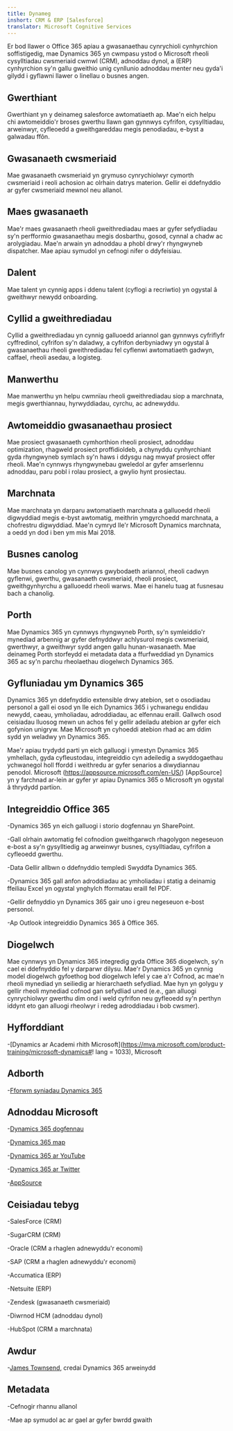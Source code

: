 ```yaml
---
title: Dynameg
inshort: CRM & ERP [Salesforce]
translator: Microsoft Cognitive Services
---
```



Er bod llawer o Office 365 apiau a gwasanaethau cynrychioli cynhyrchion soffistigedig, mae Dynamics 365 yn cwmpasu ystod o Microsoft rheoli cysylltiadau cwsmeriaid cwmwl (CRM), adnoddau dynol, a (ERP) cynhyrchion sy'n gallu gweithio unig cynllunio adnoddau menter neu gyda'i gilydd i gyflawni llawer o linellau o busnes angen.

Gwerthiant
---------

Gwerthiant yn y deinameg salesforce awtomatiaeth ap.  Mae'n eich helpu chi awtomeiddio'r broses gwerthu llawn gan gynnwys cyfrifon, cysylltiadau, arweinwyr, cyfleoedd a gweithgareddau megis penodiadau, e-byst a galwadau ffôn. 

Gwasanaeth cwsmeriaid
---------

Mae gwasanaeth cwsmeriaid yn grymuso cynrychiolwyr cymorth cwsmeriaid i reoli achosion ac olrhain datrys materion.  Gellir ei ddefnyddio ar gyfer cwsmeriaid mewnol neu allanol. 

Maes gwasanaeth
---------

Mae'r maes gwasanaeth rheoli gweithrediadau maes ar gyfer sefydliadau sy'n perfformio gwasanaethau megis dosbarthu, gosod, cynnal a chadw ac arolygiadau.  Mae'n arwain yn adnoddau a phobl drwy'r rhyngwyneb dispatcher.  Mae apiau symudol yn cefnogi nifer o ddyfeisiau. 

Dalent
---------

Mae talent yn cynnig apps i ddenu talent (cyflogi a recriwtio) yn ogystal â gweithwyr newydd onboarding. 

Cyllid a gweithrediadau
---------

Cyllid a gweithrediadau yn cynnig galluoedd ariannol gan gynnwys cyfriflyfr cyffredinol, cyfrifon sy'n daladwy, a cyfrifon derbyniadwy yn ogystal â gwasanaethau rheoli gweithrediadau fel cyflenwi awtomatiaeth gadwyn, caffael, rheoli asedau, a logisteg. 

Manwerthu
---------

Mae manwerthu yn helpu cwmnïau rheoli gweithrediadau siop a marchnata, megis gwerthiannau, hyrwyddiadau, cyrchu, ac adnewyddu. 

Awtomeiddio gwasanaethau prosiect
---------

Mae prosiect gwasanaeth cymhorthion rheoli prosiect, adnoddau optimization, rhagweld prosiect proffidioldeb, a chynyddu cynhyrchiant gyda rhyngwyneb symlach sy'n haws i ddysgu nag mwyaf prosiect offer rheoli.  Mae'n cynnwys rhyngwynebau gweledol ar gyfer amserlennu adnoddau, paru pobl i rolau prosiect, a gwylio hynt prosiectau. 

Marchnata
---------

Mae marchnata yn darparu awtomatiaeth marchnata a galluoedd rheoli digwyddiad megis e-byst awtomatig, meithrin ymgyrchoedd marchnata, a chofrestru digwyddiad. Mae'n cymryd lle'r Microsoft Dynamics marchnata, a oedd yn dod i ben ym mis Mai 2018.

Busnes canolog
---------

Mae busnes canolog yn cynnwys gwybodaeth ariannol, rheoli cadwyn gyflenwi, gwerthu, gwasanaeth cwsmeriaid, rheoli prosiect, gweithgynhyrchu a galluoedd rheoli warws. Mae ei hanelu tuag at fusnesau bach a chanolig.

Porth
---------

Mae Dynamics 365 yn cynnwys rhyngwyneb Porth, sy'n symleiddio'r mynediad arbennig ar gyfer defnyddwyr achlysurol megis cwsmeriaid, gwerthwyr, a gweithwyr sydd angen gallu hunan-wasanaeth.  Mae deinameg Porth storfeydd ei metadata data a ffurfweddiad yn Dynamics 365 ac sy'n parchu rheolaethau diogelwch Dynamics 365. 

Gyfluniadau ym Dynamics 365
---------

Dynamics 365 yn ddefnyddio extensible drwy atebion, set o osodiadau personol a gall ei osod yn lle eich Dynamics 365 i ychwanegu endidau newydd, caeau, ymholiadau, adroddiadau, ac elfennau eraill.  Gallwch osod ceisiadau lluosog mewn un achos fel y gellir adeiladu atebion ar gyfer eich gofynion unigryw. Mae Microsoft yn cyhoeddi atebion rhad ac am ddim sydd yn weladwy yn Dynamics 365. 

Mae'r apiau trydydd parti yn eich galluogi i ymestyn Dynamics 365 ymhellach, gyda cyfleustodau, integreiddio cyn adeiledig a swyddogaethau ychwanegol holl ffordd i weithredu ar gyfer senarios a diwydiannau penodol. Microsoft (https://appsource.microsoft.com/en-US/) [AppSource] yn y farchnad ar-lein ar gyfer yr apiau Dynamics 365 o Microsoft yn ogystal â thrydydd partïon. 


Integreiddio Office 365
---------

-Dynamics 365 yn eich galluogi i storio dogfennau yn SharePoint.

-Gall olrhain awtomatig fel cofnodion gweithgarwch rhagolygon negeseuon e-bost a sy'n gysylltiedig ag arweinwyr busnes, cysylltiadau, cyfrifon a cyfleoedd gwerthu. 

-Data Gellir allbwn o ddefnyddio templedi Swyddfa Dynamics 365. 

-Dynamics 365 gall anfon adroddiadau ac ymholiadau i statig a deinamig ffeiliau Excel yn ogystal ynghylch fformatau eraill fel PDF. 

-Gellir defnyddio yn Dynamics 365 gair uno i greu negeseuon e-bost personol. 

-Ap Outlook integreiddio Dynamics 365 â Office 365. 


Diogelwch
---------

Mae cynnwys yn Dynamics 365 integredig gyda Office 365 diogelwch, sy'n cael ei ddefnyddio fel y darparwr dilysu.  Mae'r Dynamics 365 yn cynnig model diogelwch gyfoethog bod diogelwch lefel y cae a'r Cofnod, ac mae'n rheoli mynediad yn seiliedig ar hierarchaeth sefydliad.  Mae hyn yn golygu y gellir rheoli mynediad cofnod gan sefydliad uned (e.e., gan alluogi cynrychiolwyr gwerthu dim ond i weld cyfrifon neu gyfleoedd sy'n perthyn iddynt eto gan alluogi rheolwyr i redeg adroddiadau i bob cwsmer).

Hyfforddiant
---------

-[Dynamics ar Academi rhith Microsoft](https://mva.microsoft.com/product-training/microsoft-dynamics#! lang = 1033), Microsoft

Adborth
---------

-[Fforwm syniadau Dynamics 365](https://experience.dynamics.com/ideas/list/?forum=1c8854a6-5cdf-4681-bba8-4b6b806fcf7d)

Adnoddau Microsoft
---------

-[Dynamics 365 dogfennau](https://docs.microsoft.com/en-us/dynamics365/)

-[Dynamics 365 map](https://dynamics.microsoft.com/en-us/release/spring-2018-release/#release-notes)

-[Dynamics 365 ar YouTube](https://www.youtube.com/channel/UCJGCg4rB3QSs8y_1FquelBQ)

-[Dynamics 365 ar Twitter](https://twitter.com/MSFTDynamics365)

-[AppSource](https://appsource.microsoft.com/en-US/)

Ceisiadau tebyg
--------------------

-SalesForce (CRM)

-SugarCRM (CRM)

-Oracle (CRM a rhaglen adnewyddu'r economi)

-SAP (CRM a rhaglen adnewyddu'r economi)

-Accumatica (ERP)

-Netsuite (ERP)

-Zendesk (gwasanaeth cwsmeriaid)

-Diwrnod HCM (adnoddau dynol)

-HubSpot (CRM a marchnata)

Awdur
---------

-[James Townsend](https://twitter.com/jamestownsend), credai Dynamics 365 arweinydd

Metadata
--------

-Cefnogir rhannu allanol

-Mae ap symudol ac ar gael ar gyfer bwrdd gwaith


